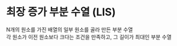 # 최장 증가 부분 수열 (LIS)
N개의 원소를 가진 배열의 일부 원소를 골라 만든 부분 수열  
각 원소가 이전 원소보다 크다는 조건을 만족하고, 그 길이가 최대인 부분 수열  
